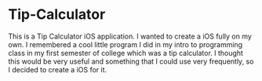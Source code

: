 # Tip-Calculator
This is a Tip Calculator iOS application. I wanted to create a iOS fully on my own. I remembered a cool little program I did in 
my intro to programming class in my first semester of college which was a tip calculator. I thought this would be very useful
and something that I could use very frequently, so I decided to create a iOS for it. 
